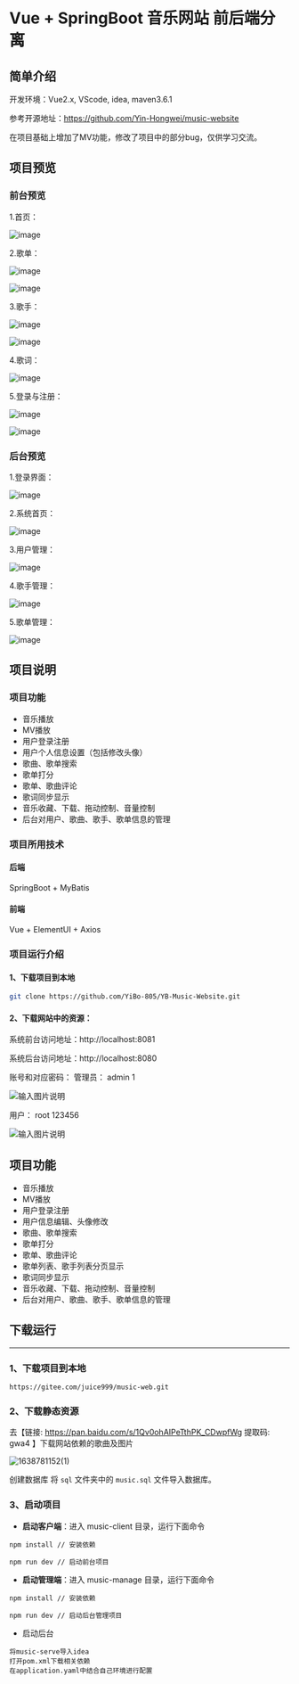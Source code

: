 # Vue + SpringBoot 音乐网站  前后端分离

## 简单介绍
开发环境：Vue2.x, VScode, idea, maven3.6.1

参考开源地址：https://github.com/Yin-Hongwei/music-website

在项目基础上增加了MV功能，修改了项目中的部分bug，仅供学习交流。

## 项目预览

### 前台预览

1.首页：

![image](https://user-images.githubusercontent.com/79205996/169451513-5ad7bdaa-62fd-4b62-91af-5bed1a316464.png)

2.歌单：

![image](https://user-images.githubusercontent.com/79205996/169451802-474d2038-7e08-4708-888a-aec9b97b3a6e.png)

![image](https://user-images.githubusercontent.com/79205996/169451923-dedde162-8536-4b56-b327-ba0ba8d8f03e.png)

3.歌手：

![image](https://user-images.githubusercontent.com/79205996/169451990-f784875c-3a93-4d03-8d38-756247482a52.png)

![image](https://user-images.githubusercontent.com/79205996/169452063-c73bad5d-c873-43f5-bbff-e36cfc83baf5.png)

4.歌词：

![image](https://user-images.githubusercontent.com/79205996/169452479-217937cc-21e6-437d-93a1-5abd9ff6cc80.png)

5.登录与注册：

![image](https://user-images.githubusercontent.com/79205996/169452131-5342c322-8ff2-4636-937c-43a08250cec2.png)

![image](https://user-images.githubusercontent.com/79205996/169452158-48c6b71e-cbd2-4005-b027-e22117b31c03.png)


### 后台预览

1.登录界面：

![image](https://user-images.githubusercontent.com/79205996/169454927-c9914e34-1424-4407-8b7f-5ebd47b4e9c0.png)

2.系统首页：

![image](https://user-images.githubusercontent.com/79205996/169452596-c614c021-797f-4cc1-a1f7-f2321f85a3e4.png)

3.用户管理：

![image](https://user-images.githubusercontent.com/79205996/169452659-44c26a72-6471-461d-81b2-230646bae1c4.png)

4.歌手管理：

![image](https://user-images.githubusercontent.com/79205996/169452714-6ff0905c-0533-44a6-b3ca-17c1cd52be4a.png)

5.歌单管理：

![image](https://user-images.githubusercontent.com/79205996/169452764-bfff9c73-a6ce-4c02-91a8-3bd07dc8033c.png)


## 项目说明

### 项目功能

- 音乐播放
- MV播放
- 用户登录注册
- 用户个人信息设置（包括修改头像）
- 歌曲、歌单搜索
- 歌单打分
- 歌单、歌曲评论
- 歌词同步显示
- 音乐收藏、下载、拖动控制、音量控制
- 后台对用户、歌曲、歌手、歌单信息的管理 

### 项目所用技术

#### 后端
SpringBoot + MyBatis

#### 前端
Vue + ElementUI + Axios

### 项目运行介绍

#### 1、下载项目到本地

```bash
git clone https://github.com/YiBo-805/YB-Music-Website.git
```

#### 2、下载网站中的资源：

系统前台访问地址：http://localhost:8081

系统后台访问地址：http://localhost:8080

账号和对应密码：
管理员： admin    1

![输入图片说明](ReadMeResource/1638780017(1).jpg)

用户：  root     123456

![输入图片说明](ReadMeResource/image.png)



## 项目功能

- 音乐播放
- MV播放
- 用户登录注册
- 用户信息编辑、头像修改
- 歌曲、歌单搜索
- 歌单打分
- 歌单、歌曲评论
- 歌单列表、歌手列表分页显示
- 歌词同步显示
- 音乐收藏、下载、拖动控制、音量控制
- 后台对用户、歌曲、歌手、歌单信息的管理

## 下载运行

------



### 1、下载项目到本地

```
https://gitee.com/juice999/music-web.git
```

### 2、下载静态资源

去【链接: https://pan.baidu.com/s/1Qv0ohAIPeTthPK_CDwpfWg 提取码: gwa4 】下载网站依赖的歌曲及图片

![1638781152(1)](ReadMeResource/1638781152(1).jpg)

创建数据库 将 `sql` 文件夹中的 `music.sql` 文件导入数据库。

### 3、启动项目

- **启动客户端**：进入 music-client 目录，运行下面命令

```
npm install // 安装依赖

npm run dev // 启动前台项目
```

- **启动管理端**：进入 music-manage 目录，运行下面命令

```
npm install // 安装依赖

npm run dev // 启动后台管理项目
```

- 启动后台

```
将music-serve导入idea
打开pom.xml下载相关依赖
在application.yaml中结合自己环境进行配置
```

